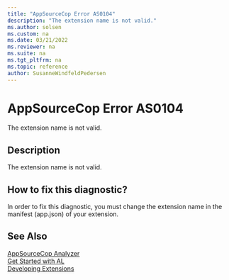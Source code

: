 ```yaml
---
title: "AppSourceCop Error AS0104"
description: "The extension name is not valid."
ms.author: solsen
ms.custom: na
ms.date: 03/21/2022
ms.reviewer: na
ms.suite: na
ms.tgt_pltfrm: na
ms.topic: reference
author: SusanneWindfeldPedersen
---
```

[//]: # (START>DO_NOT_EDIT)
[//]: # (IMPORTANT:Do not edit any of the content between here and the END>DO_NOT_EDIT.)
[//]: # (Any modifications should be made in the .xml files in the ModernDev repo.)
# AppSourceCop Error AS0104
The extension name is not valid.

## Description
The extension name is not valid.

[//]: # (IMPORTANT: END>DO_NOT_EDIT)

## How to fix this diagnostic?

In order to fix this diagnostic, you must change the extension name in the manifest (app.json) of your extension.

## See Also  
[AppSourceCop Analyzer](appsourcecop.md)  
[Get Started with AL](../devenv-get-started.md)  
[Developing Extensions](../devenv-dev-overview.md)  